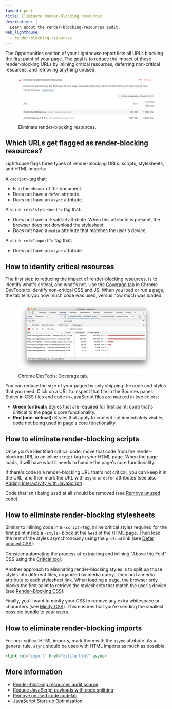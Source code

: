 ```yaml
---
layout: post
title: Eliminate render-blocking resources
description: |
  Learn about the render-blocking-resources audit.
web_lighthouse:
  - render-blocking-resources
---
```


The Opportunities section of your Lighthouse report lists all URLs
blocking the first paint of your page.
The goal is to reduce the impact of these render-blocking URLs
by inlining critical resources, deferring non-critical resources,
and removing anything unused.

<figure class="w-figure">
  <img class="w-screenshot w-screenshot--filled" src="blocking-resources.png" alt="Eliminate render-blocking resources">
  <figcaption class="w-figcaption">
    Eliminate render-blocking resources.
  </figcaption>
</figure>


## Which URLs get flagged as render-blocking resources?

Lighthouse flags three types of render-blocking URLs: scripts, stylesheets, and HTML
imports:

A `<script>` tag that:

* Is in the `<head>` of the document.
* Does not have a `defer` attribute.
* Does not have an `async` attribute.

A `<link rel="stylesheet">` tag that:

* Does not have a `disabled` attribute. When this attribute is present,
  the browser does not download the stylesheet.
* Does not have a `media` attribute that matches the user's device.

A `<link rel="import">` tag that:

* Does not have an `async` attribute.

## How to identify critical resources

The first step to reducing the impact of render-blocking resources,
is to identify what's critical, and what's not.
Use the [Coverage tab](https://developers.google.com/web/updates/2017/04/devtools-release-notes#coverage)
in Chrome DevTools to identify non-critical CSS and JS.
When you load or run a page, the tab tells you how much code was used,
versus how much was loaded:

<figure class="w-figure">
  <img class="w-screenshot w-screenshot--filled" src="coverage.png" alt="Chrome DevTools: Coverage tab">
  <figcaption class="w-figcaption">
    Chrome DevTools: Coverage tab.
  </figcaption>
</figure>

You can reduce the size of your pages by only shipping the code and styles
that you need. Click on a URL to inspect that file in the Sources panel.
Styles in CSS files and code in JavaScript files are marked in two colors:

* **Green (critical):** Styles that are required for first paint; code that's critical to the page's core functionality.
* **Red (non-critical):** Styles that apply to content not immediately visible; code not being used in page's core functionality.

## How to eliminate render-blocking scripts

Once you've identified critical code,
move that code from the render-blocking URL to an inline `script` tag in your HTML page.
When the page loads, it will have what it needs to handle the page's core functionality.

If there's code in a render-blocking URL that's not critical,
you can keep it in the URL,
and then mark the URL with `async` or `defer` attributes
(see also [Adding Interactivity with JavaScript](https://developers.google.com/web/fundamentals/performance/critical-rendering-path/adding-interactivity-with-javascript)).

Code that isn't being used at all should be removed (see [Remove unused code](/remove-unused-code)).

## How to eliminate render-blocking stylesheets

Similar to inlining code in a `<script>` tag,
inline critical styles required for the first paint
inside a `<style>` block at the `head` of the HTML page.
Then load the rest of the styles asynchronously using the `preload` link
(see [Defer unused CSS](/defer-non-critical-css)).

Consider automating the process of extracting and inlining "Above the Fold" CSS
using the [Critical tool](https://github.com/addyosmani/critical/blob/master/README.md).

Another approach to eliminating render-blocking styles is
to split up those styles into different files, organized by media query.
Then add a media attribute to each stylesheet link.
When loading a page,
the browser only blocks the first paint to retrieve the stylesheets that match the user's device
(see [Render-Blocking CSS](https://developers.google.com/web/fundamentals/performance/critical-rendering-path/render-blocking-css)).

Finally, you'll want to minify your CSS to remove any extra whitespace or
characters (see [Minify CSS](/minify-css)).
This ensures that you're sending the smallest possible bundle to your users.

## How to eliminate render-blocking imports

For non-critical HTML imports, mark them with the `async` attribute. As a
general rule, `async` should be used with HTML imports as much as possible.

```html
<link rel="import" href="myfile.html" async>
```

## More information

- [Render-blocking resources audit source](https://github.com/GoogleChrome/lighthouse/blob/master/lighthouse-core/audits/byte-efficiency/render-blocking-resources.js)
- [Reduce JavaScript payloads with code splitting](/reduce-javascript-payloads-with-code-splitting)
- [Remove unused code codelab](/codelab-remove-unused-code)
- [JavaScript Start-up Optimization](https://developers.google.com/web/fundamentals/performance/optimizing-content-efficiency/javascript-startup-optimization/)
